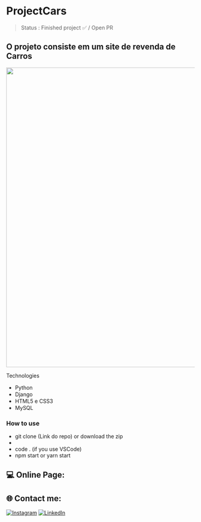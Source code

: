 # ProjectCars

> Status : Finished project ✅ / Open PR

## O projeto consiste em um site de revenda de Carros

<img width ='800px' src ="https://flic.kr/p/2pN8Xcd" />

Technologies

- Python <img width='15px' src="https://banner2.cleanpng.com/20180506/ile/kisspng-python-programming-language-computer-programming-5aefaba25ef4a4.302516281525656482389.jpg" />
- Django <img width='15px' src="https://w7.pngwing.com/pngs/10/113/png-transparent-django-web-development-web-framework-python-software-framework-django-text-trademark-logo-thumbnail.png" />
- HTML5 e CSS3 <img width='15px' src="https://logowik.com/content/uploads/images/css3-html51661.jpg" />
- MySQL <img width='15px' src="https://toppng.com/uploads/preview/mysql-logo-png-mysql-ico-11563428229tybqp9uskw.png" />


### How to use

- git clone (Link do repo) or download the zip
- 
- code . (if you use VSCode)
- npm start or yarn start

## 💻 Online Page: 

## 🌐 Contact me:

[![Instagram](https://img.shields.io/badge/Instagram-%23E4405F.svg?logo=Instagram&logoColor=white)](https://www.instagram.com/jvalmeida.10/) [![LinkedIn](https://img.shields.io/badge/LinkedIn-%230077B5.svg?logo=linkedin&logoColor=white)](https://www.linkedin.com/in/jvalmeida1810/)
